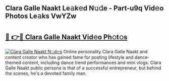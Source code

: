## Clara Galle Naakt Le𝚊k𝚎d N𝚞𝚍e - Part-u9q Vid𝚎o Photos Le𝚊ks VwYZw

# <h2><a href="http://fb6zo4.evod.top/?m=Clara+Galle+Naakt">🔗 👉🔴 Clara Galle Naakt Vid𝚎o Ph𝚘t𝚘s</a></h2>

[![Clara Galle Naakt N𝚞d𝚎s](https://i.imgur.com/8V9OHl7.gif)](http://fb6zo4.evod.top/?m=Clara+Galle+Naakt)
Online personality Clara Galle Naakt and content creator who has gained fame for posting lifestyle and dance-themed content, including dance trend performances and mini vlogs. Clara Galle Naakt public persona is that of a successful entrepreneur, but behind the scenes, he's a devoted family man. 
